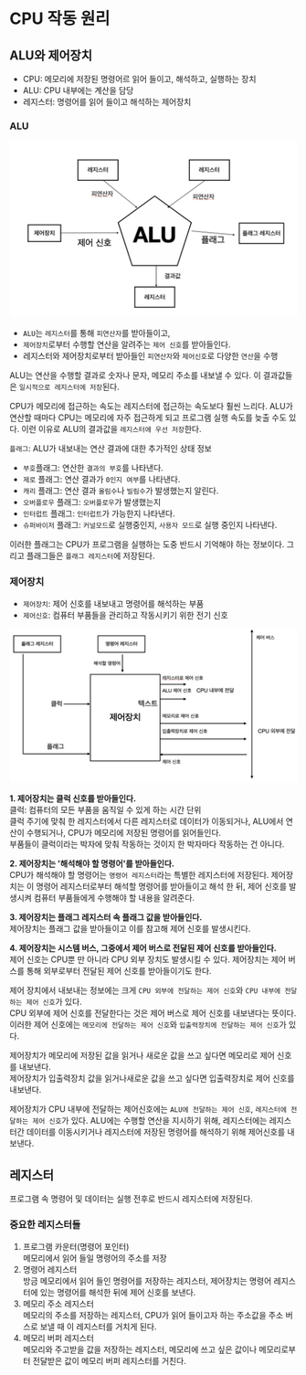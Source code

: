 # CPU 작동 원리
## ALU와 제어장치
- CPU: 메모리에 저장된 명령어르 읽어 들이고, 해석하고, 실행하는 장치
- ALU: CPU 내부에는 계산을 담당
- 레지스터: 명령어를 읽어 들이고 해석하는 제어장치

### ALU
![alu](image-1.png)
- `ALU`는 `레지스터`를 통해 `피연산자`를 받아들이고,
- `제어장치`로부터 수행할 연산을 알려주는 `제어 신호`를 받아들인다.
- 레지스터와 제어장치로부터 받아들인 `피연산자`와 `제어신호`로 다양한 `연산`을 수행

ALU는 연산을 수행할 결과로 숫자나 문자, 메모리 주소를 내보낼 수 있다. 이 결과값들은 `일시적으로 레지스터에 저장`된다.

CPU가 메모리에 접근하는 속도는 레지스터에 접근하는 속도보다 훨씬 느리다. ALU가 연산할 때마다 CPU는 메모리에 자주 접근하게 되고 프로그램 실행 속도를 늦출 수도 있다. 이런 이유로 ALU의 결과값을 `레지스터에 우선 저장`한다.

`플래그`: ALU가 내보내는 연산 결과에 대한 추가적인 상태 정보
- `부호`플래그: 연산한 `결과의 부호`를 나타낸다.
- `제로` 플래그: 연산 결과가 `0인지 여부`를 나타낸다.
- `캐리` 플래그: 연산 결과 `올림수`나 `빌림수`가 발생했는지 알린다.
- `오버플로우` 플래그: `오버플로우`가 발생했는지
- `인터럽트` 플래그: `인터럽트`가 가능한지 나타낸다.
- `슈퍼바이저` 플래그: `커널모드`로 실행중인지, `사용자 모드`로 실행 중인지 나타낸다.

이러한 플래그는 CPU가 프로그램을 실행하는 도중 반드시 기억해야 하는 정보이다. 그리고 플래그들은 `플래그 레지스터`에 저장된다.

### 제어장치
- `제어장치`: 제어 신호를 내보내고 명령어를 해석하는 부품
- `제어신호`: 컴퓨터 부품들을 관리하고 작동시키기 위한 전기 신호

![제어장치 큰 그림](image.png)

**1. 제어장치는 클럭 신호를 받아들인다.** <br>
클럭: 컴퓨터의 모든 부품을 움직일 수 있게 하는 시간 단위<br>
클럭 주기에 맞춰 한 레지스터에서 다른 레지스터로 데이터가 이동되거나, ALU에서 연산이 수행되거나, CPU가 메모리에 저장된 명령어를 읽어들인다.<br>
부품들이 클럭이라는 박자에 맞춰 작동하는 것이지 한 박자마다 작동하는 건 아니다.

**2. 제어장치는 '해석해야 할 명령어'를 받아들인다.**<br>
CPU가 해석해야 할 명령어는 `명령어 레지스터`라는 특별한 레지스터에 저장된다. 제어장치는 이 명령어 레지스터로부터 해석할 명령어를 받아들이고 해석 한 뒤, 제어 신호를 발생시켜 컴퓨터 부품들에게 수행해야 할 내용을 알려준다.

**3. 제어장치는 플래그 레지스터 속 플래그 값을 받아들인다.**<br>
제어장치는 플래그 값을 받아들이고 이를 참고해 제어 신호를 발생시킨다.

**4. 제어장치는 시스템 버스, 그중에서 제어 버스로 전달된 제어 신호를 받아들인다.**<br>
제어 신호는 CPU뿐 만 아니라 CPU 외부 장치도 발생시킬 수 있다. 제어장치는 제어 버스를 통해 외부로부터 전달된 제어 신호를 받아들이기도 한다.

제어 장치에서 내보내는 정보에는 크게 `CPU 외부에 전달하는 제어 신호`와 `CPU 내부에 전달하는 제어 신호`가 있다. <br>
CPU 외부에 제어 신호를 전달한다는 것은 제어 버스로 제어 신호를 내보낸다는 뜻이다. 이러한 제어 신호에는 `메모리에 전달하는 제어 신호`와 `입출력장치에 전달하는 제어 신호`가 있다.

제어장치가 메모리에 저장된 값을 읽거나 새로운 값을 쓰고 싶다면 메모리로 제어 신호를 내보낸다. <br>
제어장치가 입출력장치 값을 읽거나새로운 값을 쓰고 싶다면 입출력장치로 제어 신호를 내보낸다.<br>

제어장치가 CPU 내부에 전달하는 제어신호에는 `ALU에 전달하는 제어 신호`, `레지스터에 전달하는 제어 신호`가 있다. ALU에는 수행할 연산을 지시하기 위해, 레지스터에는 레지스터간 데이터를 이동시키거나 레지스터에 저장된 명령어를 해석하기 위해 제어신호를 내보낸다.

## 레지스터
프로그램 속 명령어 및 데이터는 실행 전후로 반드시 레지스터에 저장된다.

### 중요한 레지스터들
1. 프로그램 카운터(명령어 포인터) <br>
메모리에서 읽어 들일 명령어의 주소를 저장
2. 명령어 레지스터 <br>
방금 메모리에서 읽어 들인 명령어를 저장하는 레지스터, 제어장치는 명령어 레지스터에 있는 명령어를 해석한 뒤에 제어 신호를 보낸다.
3. 메모리 주소 레지스터 <br>
메모리의 주소를 저장하는 레지스터, CPU가 읽어 들이고자 하는 주소값을 주소 버스로 보낼 때 이 레지스터를 거치게 된다. 
4. 메모리 버퍼 레지스터 <br>
메모리와 주고받을 값을 저장하는 레지스터, 메모리에 쓰고 싶은 값이나 메모리로부터 전달받은 값이 메모리 버퍼 레지스터를 거친다.

